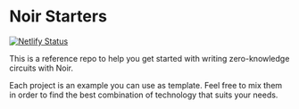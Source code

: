 # Noir Starters

[![Netlify Status](https://api.netlify.com/api/v1/badges/e4bd1ebc-6be1-4ed2-8be8-18f70382ae22/deploy-status)](https://app.netlify.com/sites/spiffy-lollipop-5d763a/deploys)

This is a reference repo to help you get started with writing zero-knowledge circuits with Noir.

Each project is an example you can use as template. Feel free to mix them in order to find the best combination of technology that suits your needs.